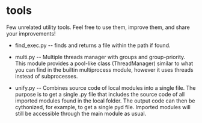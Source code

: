 # tools
Few unrelated utility tools.
Feel free to use them, improve them, and share your improvements!

* find_exec.py -- finds and returns a file within the path if found.

* multi.py -- Multiple threads manager with groups and group-priority. This module provides a pool-like class (ThreadManager) similar to what you can find in
the builtin multiprocess module, however it uses threads instead of subprocesses.

* unify.py -- Combines source code of local modules into a single file. The purpose is to get a single .py file that includes the source code of all imported modules found in the local folder. The output code can then be cythonized, for example, to get a single pyd file. Imported modules will still be accessible through the main module as usual.
